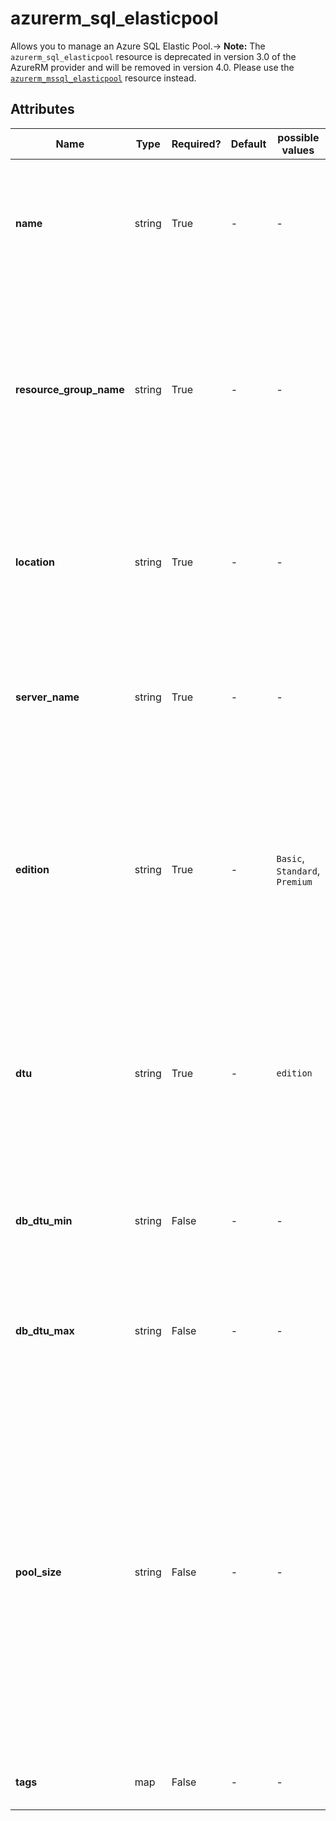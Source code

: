 # azurerm_sql_elasticpool

Allows you to manage an Azure SQL Elastic Pool.-> **Note:** The `azurerm_sql_elasticpool` resource is deprecated in version 3.0 of the AzureRM provider and will be removed in version 4.0. Please use the [`azurerm_mssql_elasticpool`](https://registry.terraform.io/providers/hashicorp/azurerm/latest/docs/resources/mssql_elasticpool) resource instead.

## Attributes

| Name | Type | Required? | Default  | possible values | Description |
| ---- | ---- | --------- | -------- | ----------- | ----------- |
| **name** | string | True | -  |  -  | The name of the elastic pool. This needs to be globally unique. Changing this forces a new resource to be created. | 
| **resource_group_name** | string | True | -  |  -  | The name of the resource group in which to create the elastic pool. This must be the same as the resource group of the underlying SQL server. Changing this forces a new resource to be created. | 
| **location** | string | True | -  |  -  | Specifies the supported Azure location where the resource exists. Changing this forces a new resource to be created. | 
| **server_name** | string | True | -  |  -  | The name of the SQL Server on which to create the elastic pool. Changing this forces a new resource to be created. | 
| **edition** | string | True | -  |  `Basic`, `Standard`, `Premium`  | The edition of the elastic pool to be created. Valid values are `Basic`, `Standard`, and `Premium`. Refer to [Azure SQL Database Service Tiers](https://docs.microsoft.com/en-gb/azure/sql-database/sql-database-service-tiers#elastic-pool-service-tiers-and-performance-in-edtus) for details. Changing this forces a new resource to be created. | 
| **dtu** | string | True | -  |  `edition`  | The total shared DTU for the elastic pool. Valid values depend on the `edition` which has been defined. Refer to [Azure SQL Database Service Tiers](https://docs.microsoft.com/en-gb/azure/sql-database/sql-database-service-tiers#elastic-pool-service-tiers-and-performance-in-edtus) for valid combinations. | 
| **db_dtu_min** | string | False | -  |  -  | The minimum DTU which will be guaranteed to all databases in the elastic pool to be created. | 
| **db_dtu_max** | string | False | -  |  -  | The maximum DTU which will be guaranteed to all databases in the elastic pool to be created. | 
| **pool_size** | string | False | -  |  -  | The maximum size in MB that all databases in the elastic pool can grow to. The maximum size must be consistent with combination of `edition` and `dtu` and the limits documented in [Azure SQL Database Service Tiers](https://docs.microsoft.com/en-gb/azure/sql-database/sql-database-service-tiers#elastic-pool-service-tiers-and-performance-in-edtus). If not defined when creating an elastic pool, the value is set to the size implied by `edition` and `dtu`. | 
| **tags** | map | False | -  |  -  | A mapping of tags to assign to the resource. | 


